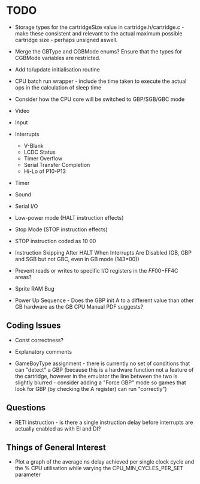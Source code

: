 # TODO

* Storage types for the cartridgeSize value in cartridge.h/cartridge.c - make these consistent and relevant to the actual maximum possible cartridge size - perhaps unsigned aswell.

* Merge the GBType and CGBMode enums? Ensure that the types for CGBMode variables are restricted.

* Add to/update initialisation routine

* CPU batch run wrapper - include the time taken to execute the actual ops in the calculation of sleep time

* Consider how the CPU core will be switched to GBP/SGB/GBC mode

* Video
* Input
* Interrupts
	* V-Blank
	* LCDC Status
	* Timer Overflow
	* Serial Transfer Completion
	* Hi-Lo of P10-P13
* Timer
* Sound
* Serial I/O

* Low-power mode (HALT instruction effects)
* Stop Mode (STOP instruction effects)

* STOP instruction coded as 10 00

* Instruction Skipping After HALT When Interrupts Are Disabled (GB, GBP and SGB but not GBC, even in GB mode ($143=$00))
* Prevent reads or writes to specific I/O registers in the $FF00-$FF4C areas?

* Sprite RAM Bug

* Power Up Sequence - Does the GBP init A to a different value than other GB hardware as the GB CPU Manual PDF suggests?

## Coding Issues

* Const correctness?

* Explanatory comments

* GameBoyType assignment - there is currently no set of conditions that can "detect" a GBP (because this is a hardware function not a feature of the cartridge, however in the emulator the line between the two is slightly blurred - consider adding a "Force GBP" mode so games that look for GBP (by checking the A register) can run "correctly")

## Questions

* RETI instruction - is there a single instruction delay before interrupts are actually enabled as with EI and DI?

## Things of General Interest

* Plot a graph of the average ns delay achieved per single clock cycle and the % CPU utilisation while varying the CPU_MIN_CYCLES_PER_SET parameter